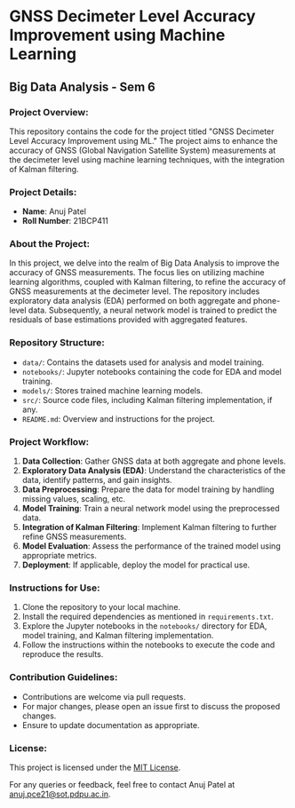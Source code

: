 # GNSS Decimeter Level Accuracy Improvement using Machine Learning

## Big Data Analysis - Sem 6

### Project Overview:
This repository contains the code for the project titled "GNSS Decimeter Level Accuracy Improvement using ML." The project aims to enhance the accuracy of GNSS (Global Navigation Satellite System) measurements at the decimeter level using machine learning techniques, with the integration of Kalman filtering.

### Project Details:
- **Name**: Anuj Patel
- **Roll Number**: 21BCP411

### About the Project:
In this project, we delve into the realm of Big Data Analysis to improve the accuracy of GNSS measurements. The focus lies on utilizing machine learning algorithms, coupled with Kalman filtering, to refine the accuracy of GNSS measurements at the decimeter level. The repository includes exploratory data analysis (EDA) performed on both aggregate and phone-level data. Subsequently, a neural network model is trained to predict the residuals of base estimations provided with aggregated features.

### Repository Structure:
- `data/`: Contains the datasets used for analysis and model training.
- `notebooks/`: Jupyter notebooks containing the code for EDA and model training.
- `models/`: Stores trained machine learning models.
- `src/`: Source code files, including Kalman filtering implementation, if any.
- `README.md`: Overview and instructions for the project.

### Project Workflow:
1. **Data Collection**: Gather GNSS data at both aggregate and phone levels.
2. **Exploratory Data Analysis (EDA)**: Understand the characteristics of the data, identify patterns, and gain insights.
3. **Data Preprocessing**: Prepare the data for model training by handling missing values, scaling, etc.
4. **Model Training**: Train a neural network model using the preprocessed data.
5. **Integration of Kalman Filtering**: Implement Kalman filtering to further refine GNSS measurements.
6. **Model Evaluation**: Assess the performance of the trained model using appropriate metrics.
7. **Deployment**: If applicable, deploy the model for practical use.

### Instructions for Use:
1. Clone the repository to your local machine.
2. Install the required dependencies as mentioned in `requirements.txt`.
3. Explore the Jupyter notebooks in the `notebooks/` directory for EDA, model training, and Kalman filtering implementation.
4. Follow the instructions within the notebooks to execute the code and reproduce the results.

### Contribution Guidelines:
- Contributions are welcome via pull requests.
- For major changes, please open an issue first to discuss the proposed changes.
- Ensure to update documentation as appropriate.

### License:
This project is licensed under the [MIT License](LICENSE).

For any queries or feedback, feel free to contact Anuj Patel at [anuj.pce21@sot.pdpu.ac.in](mailto:anuj.pce21@sot.pdpu.ac.in).
